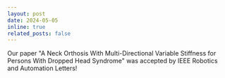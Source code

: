 ```yaml
---
layout: post
date: 2024-05-05 
inline: true
related_posts: false
---
```


Our paper "A Neck Orthosis With Multi-Directional Variable Stiffness for Persons With Dropped Head Syndrome" was accepted by IEEE Robotics and Automation Letters!